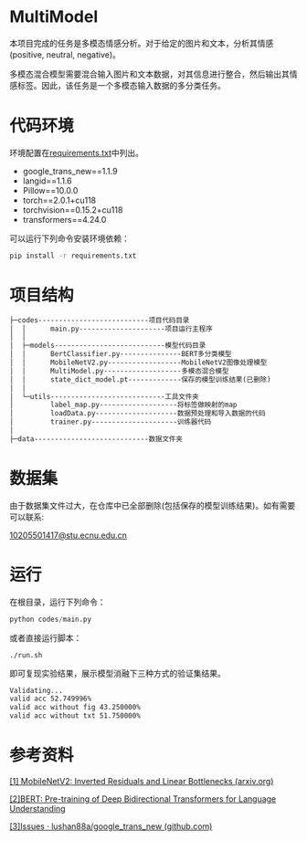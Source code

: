 # MultiModel

本项目完成的任务是多模态情感分析。对于给定的图片和文本，分析其情感(positive, neutral, negative)。

多模态混合模型需要混合输入图片和文本数据，对其信息进行整合，然后输出其情感标签。因此，该任务是一个多模态输入数据的多分类任务。

# 代码环境

环境配置在[requirements.txt](requirements.txt)中列出。

* google_trans_new\=\=1.1.9
* langid=\=1.1.6
* Pillow=\=10.0.0
* torch=\=2.0.1+cu118
* torchvision=\=0.15.2+cu118
* transformers=\=4.24.0

可以运行下列命令安装环境依赖：

```sh
pip install -r requirements.txt
```

# 项目结构

```txt
├─codes---------------------------项目代码目录
│  │      main.py---------------------项目运行主程序
│  │
│  ├─models---------------------------模型代码目录
│  │      BertClassifier.py---------------BERT多分类模型
│  │      MobileNetV2.py------------------MobileNetV2图像处理模型
│  │      MultiModel.py-------------------多模态混合模型
│  │      state_dict_model.pt-------------保存的模型训练结果(已删除)
│  │
│  └─utils----------------------------工具文件夹
│         label_map.py-------------------将标签做映射的map
│         loadData.py--------------------数据预处理和导入数据的代码
│         trainer.py---------------------训练器代码
│
├─data----------------------------数据文件夹
```

# 数据集

由于数据集文件过大，在仓库中已全部删除(包括保存的模型训练结果)。如有需要可以联系:

10205501417@stu.ecnu.edu.cn

# 运行

在根目录，运行下列命令：

```python
python codes/main.py
```

或者直接运行脚本：

```shell
./run.sh
```

即可复现实验结果，展示模型消融下三种方式的验证集结果。

```txt
Validating...
valid acc 52.749996%
valid acc without fig 43.250000%
valid acc without txt 51.750000%
```

# 参考资料

[[1] MobileNetV2: Inverted Residuals and Linear Bottlenecks (arxiv.org)](https://arxiv.org/abs/1801.04381)

[[2]BERT: Pre-training of Deep Bidirectional Transformers for Language Understanding](https://arxiv.org/pdf/1810.04805.pdf)

[[3]Issues · lushan88a/google_trans_new (github.com)](https://github.com/lushan88a/google_trans_new/issues)